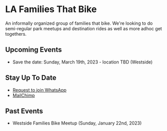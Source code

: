 # LA Families That Bike
An informally organized group of families that bike. We're looking to do semi-regular park meetups and destination rides as well as more adhoc get togethers.

## Upcoming Events
- Save the date: Sunday, March 19th, 2023 - location TBD (Westside)

## Stay Up To Date
- [Request to join WhatsApp](https://forms.gle/QVBcPTtziCaEiN8N9)
- [MailChimp](http://eepurl.com/iiW-iz)


## Past Events
- Westside Families Bike Meetup (Sunday, January 22nd, 2023)
